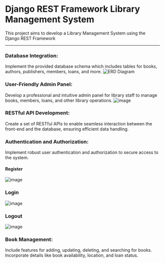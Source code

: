 # Django REST Framework Library Management System

This project aims to develop a Library Management System using the Django REST Framework

<hr>

### Database Integration: 
Implement the provided database schema which includes tables for books, authors, publishers, members, loans, and more.
![ERD Diagram](https://www.edrawmax.com/templates/1016350/?_gl=1%2a1p5zme%2a_gcl_au%2aMTU5NDY2ODk5NC4xNzAzNTA0Mzcw%2a_ga%2aMjEwNzY1MTMyNS4xNzAzNTA0Mzcx%2a_ga_24WTSJBD5B%2aMTcwMzUwNDM3MS4xLjEuMTcwMzUwNDQzNy42MC4wLjA.&_ga=2.69009425.1888417618.1703504371-2107651325.1703504371)


### User-Friendly Admin Panel: 
Develop a professional and intuitive admin panel for library staff to manage books, members, loans, and other library operations.
![image](https://github.com/wojodd/Library-Management-System/assets/18037696/a6e591f8-3faf-4dc3-a2e8-83c82a61e150)

### RESTful API Development: 
Create a set of RESTful APIs to enable seamless interaction between the front-end and the database, ensuring efficient data handling.

### Authentication and Authorization: 
Implement robust user authentication and authorization to secure access to the system.

#### Register
![image](https://github.com/wojodd/Library-Management-System/assets/18037696/e5ab70af-4221-4e00-80e3-66743b1c88c7)

### Login
![image](https://github.com/wojodd/Library-Management-System/assets/18037696/e38e45f6-b6e2-4db5-a6e8-374236fa1526)

### Logout
![image](https://github.com/wojodd/Library-Management-System/assets/18037696/982d342f-f836-4588-b6e4-0900843e0a38)


### Book Management: 
Include features for adding, updating, deleting, and searching for books. Incorporate details like book availability, location, and loan status.
